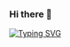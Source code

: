 ### Hi there 👋
 [![Typing SVG](https://readme-typing-svg.herokuapp.com?lines=I%E2%80%99m+a+full+stack+developer;I%E2%80%99m+interested+in+web3;I%E2%80%99m+currently+learning+web3;I%E2%80%99m+working+at+drishya.ai)](https://git.io/typing-svg)
<!-- I’m a full stack developer
I’m working at drishya@ai
How to reach me: shashi.tiwari@drishya.ai -->

<!---
shashi-drishya/shashi-drishya is a ✨ special ✨ repository because its `README.md` (this file) appears on your GitHub profile.
You can click the Preview link to take a look at your changes.
--->
